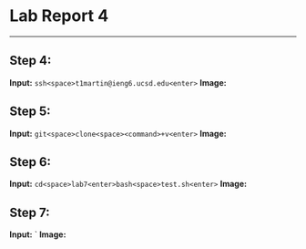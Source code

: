 # Lab Report 4
---

## Step 4:
**Input:** `ssh<space>t1martin@ieng6.ucsd.edu<enter>`
**Image:**


## Step 5:
**Input:** `git<space>clone<space><command>+v<enter>`
**Image:**


## Step 6:
**Input:** `cd<space>lab7<enter>bash<space>test.sh<enter>`
**Image:**

## Step 7:
**Input:** `
**Image:**
